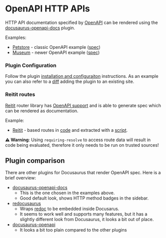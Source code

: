# OpenAPI HTTP APIs

HTTP API documentation specified by [OpenAPI](https://www.openapis.org/) can be rendered using the [docusaurus-openapi-docs](https://github.com/PaloAltoNetworks/docusaurus-openapi-docs) plugin.

Examples:

- [Petstore](https://dinodoc.pages.dev/examples/openapi/petstore) - classic OpenAPI example ([spec](https://github.com/swagger-api/swagger-petstore/blob/master/src/main/resources/openapi.yaml))
- [Museum](https://dinodoc.pages.dev/examples/openapi/museum) - newer OpenAPI example ([spec](https://github.com/Redocly/museum-openapi-example/blob/main/openapi.yaml))

### Plugin Configuration

Follow the plugin [installation and configuraiton](https://github.com/PaloAltoNetworks/docusaurus-openapi-docs?tab=readme-ov-file#installation-existing-docusaurus-site) instructions. As an example you can also refer to a [diff](https://github.com/dundalek/dinodoc/commit/e704c7decfbeda80145be4fd0007bec7436a3bb0) adding the plugin to an existing site.

### Reitit routes

[Reitit](https://github.com/metosin/reitit) router library has [OpenAPI support](https://github.com/metosin/reitit/blob/master/doc/ring/openapi.md) and is able to generate spec which can be rendered as documentation.

Example:

- [Reitit](https://dinodoc.pages.dev/examples/openapi/reitit) - based routes in [code](https://github.com/metosin/reitit/blob/7e00de835d33460c2e4b19c6aca4df452f869528/examples/openapi/src/example/server.clj#L31-L110) and extracted with a [script](https://github.com/dundalek/dinodoc/blob/main/examples/openapi/doc.clj).

**⚠️ Warning**: Using `requiring-resolve` to access route data will result in code being evaluated, therefore it only needs to be run on trusted sources!

## Plugin comparison

There are other plugins for Docusaurus that render OpenAPI spec. Here is a brief overview:

- [docusaurus-openapi-docs](https://github.com/PaloAltoNetworks/docusaurus-openapi-docs)
  - This is the one chosen in the examples above.
  - Good default look, shows HTTP method badges in the sidebar.
- [redocusaurus](https://github.com/rohit-gohri/redocusaurus)
  - Wraps [redoc](https://github.com/Redocly/redoc) to be embedded inside Docusarus.
  - It seems to work well and supports many features, but it has a slightly different look from Docusaurus, it looks a bit out of place.
- [docusaurus-openapi](https://github.com/cloud-annotations/docusaurus-openapi)
  - It looks a bit too plain compared to the other plugins
